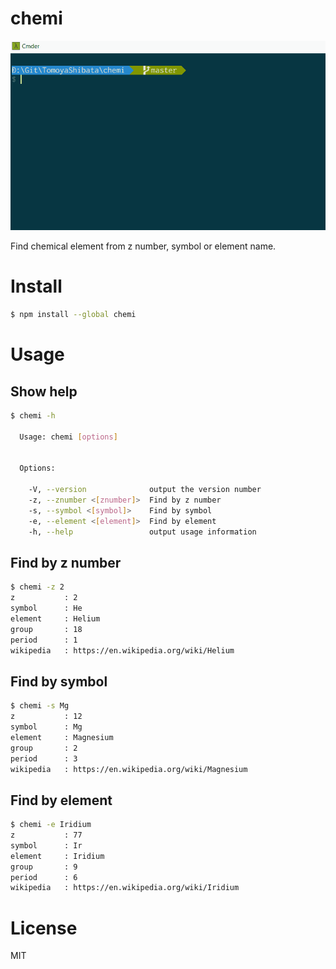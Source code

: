 # chemi

![CAPTURE.gif](CAPTURE.gif)

Find chemical element from z number, symbol or element name.

# Install

```bash
$ npm install --global chemi
```

# Usage

## Show help

```bash
$ chemi -h

  Usage: chemi [options]


  Options:

    -V, --version              output the version number
    -z, --znumber <[znumber]>  Find by z number
    -s, --symbol <[symbol]>    Find by symbol
    -e, --element <[element]>  Find by element
    -h, --help                 output usage information
```

## Find by z number

```bash
$ chemi -z 2
z           : 2
symbol      : He
element     : Helium
group       : 18
period      : 1
wikipedia   : https://en.wikipedia.org/wiki/Helium
```

## Find by symbol

```bash
$ chemi -s Mg
z           : 12
symbol      : Mg
element     : Magnesium
group       : 2
period      : 3
wikipedia   : https://en.wikipedia.org/wiki/Magnesium
```

## Find by element

```bash
$ chemi -e Iridium
z           : 77
symbol      : Ir
element     : Iridium
group       : 9
period      : 6
wikipedia   : https://en.wikipedia.org/wiki/Iridium
```

# License

MIT
